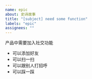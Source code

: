 ```yaml
---
name: epic
about: 史诗故事
title: "[subject] need some function"
labels: "epic"
assignees: ""
---
```


<!--
  将史诗故事所包含的内容条目梳理清楚即可，具体的描述应该在 story 中进一步拆解。
  请删除样板文字！
-->

产品中需要加入社交功能

- 可以添加好友
- 可以扫一扫
- 可以跟别人打招呼
- 可以踩一踩
